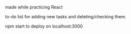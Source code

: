made while practicing React

to-do list for adding new tasks and deleting/checking them.

npm start to deploy on localhost:3000
